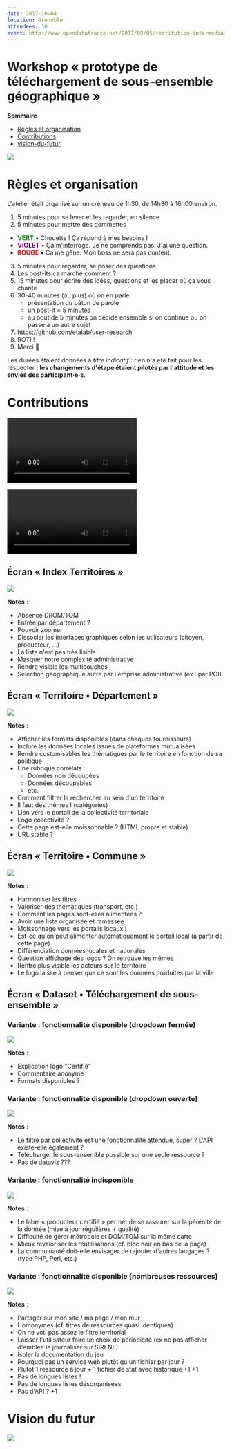 ```yaml
---
date: 2017-10-04
location: Grenoble
attendees: 30
event: http://www.opendatafrance.net/2017/09/05/restitution-intermediaire-publique-opendatalocale-2/
---
```


# Workshop « prototype de téléchargement de sous-ensemble géographique »

**Sommaire**

- [Règles et organisation](#règles-et-organisation)
- [Contributions](#contributions)
- [vision-du-futur](#vision-du-futur)

![](workshop.jpg)

# Règles et organisation

L'atelier était organisé sur un créneau de 1h30, de 14h30 à 16h00 environ.

1. 5 minutes pour se lever et les regarder, en silence
2. 5 minutes pour mettre des gommettes
  - <span style="color:green">**VERT**</span> • Chouette ! Ça répond à mes besoins !
  - <span style="color:purple">**VIOLET**</span> • Ça m'interroge. Je ne comprends pas. J'ai une question.
  - <span style="color:red">**ROUGE**</span> • Ca me gêne. Mon boss ne sera pas content.
3. 5 minutes pour regarder, se poser des questions
4. Les post-its ça marche comment ?
4. 15 minutes pour écrire des idées, questions et les placer où ça vous chante
5. 30-40 minutes (ou plus) où on en parle
	- présentation du bâton de parole
	- un post-it = 5 minutes
	- au bout de 5 minutes on décide ensemble si on continue ou on passe à un autre sujet
6. https://github.com/etalab/user-research
7. ROTI !
8. Merci 🙂

Les durées étaient données à _titre indicatif_ : rien n'a été fait pour les respecter ; **les changements d'étape étaient pilotés par l'attitude et les envies des participant·e·s**.

# Contributions

<video src="note-writing.mp4" controls></video>

<video src="note-writing2.mp4" controls></video>


## Écran « Index Territoires »

![](screen-territories-index.jpg)

**Notes** :

- Absence DROM/TOM
- Entrée par département ?
- Pouvoir zoomer
- Dissocier les interfaces graphiques selon les utilisateurs (citoyen, producteur, …)
- La liste n'est pas très lisible
- Masquer notre complexité administrative
- Rendre visible les multicouches
- Sélection géographique autre par l'emprise administrative (ex : par POI)

## Écran « Territoire • Département »

![](screen-territories-dept.jpg)

**Notes** :

- Afficher les formats disponibles (dans chaques fournisseurs)
- Inclure les données locales issues de plateformes mutualisées
- Rendre customisables les thématiques par le territoire en fonction de sa politique
- Une rubrique corrélats :
  - Données non découpées
  - Données découpables
  - etc.
- Comment filtrer la rechercher au sein d'un territoire
- Il faut des thèmes ! (catégories)
- Lien vers le portail de la collectivité territoriale
- Logo collectivité ?
- Cette page est-elle moissonnable ? (HTML propre et stable)
- URL stable ?


## Écran « Territoire • Commune »

![](screen-territories-town.jpg)

**Notes** :

- Harmoniser les titres
- Valoriser des thématiques (transport, etc.)
- Comment les pages sont-elles alimentées ?
- Avoir une liste organisée et ramassée
- Moissonnage vers les portails locaux !
- Est-ce qu'on peut alimenter automatiquement le portail local (à partir de cette page)
- Différenciation données locales et nationales
- Question affichage des logos ? On retrouve les mêmes
- Rentre plus visible les acteurs sur le territoire
- Le logo laisse à penser que ce sont les données produites par la ville


## Écran « Dataset • Téléchargement de sous-ensemble »


### Variante : fonctionnalité disponible (dropdown fermée)

![](screen-territories-geo.jpg)

**Notes** :

- Explication logo "Certifié"
- Commentaire anonyme
- Formats disponibles ?

### Variante : fonctionnalité disponible (dropdown ouverte)

![](screen-dataset-geo-dropdown.jpg)

**Notes** :

- Le filtre par collectivité est une fonctionnalité attendue, super ? L'API existe-elle également ?
- Télécharger le sous-ensemble possible sur une seule ressource ?
- Pas de dataviz ???

### Variante : fonctionnalité indisponible

![](screen-territories-geo-disabled.jpg)

**Notes** :

- Le label « producteur certifié » permet de se rassurer sur la pérénité de la donnée (mise à jour régulières + qualité)
- Difficulté de gérer métropole et DOM/TOM sur la même carte
- Mieux revaloriser les réutilisations (cf. bloc noir en bas de la page)
- La commuinauté doit-elle envisager de rajouter d'autres langages ? (type PHP, Perl, etc.)

### Variante : fonctionnalité disponible (nombreuses ressources)

![](screen-dataset-sirene.jpg)

**Notes** :

- Partager sur mon site / ma page / mon mur
- Homonymes (cf. titres de ressources quasi identiques)
- On ne voti pas assez le filtre territorial
- Laisser l'utilisateur faire un choix de périodicité (ex ne pas afficher d'emblée le journaliser sur SIRENE)
- Isoler la documentation du jeu
- Pourquoi pas un service web plutôt qu'un fichier par jour ?
- Plutôt 1 ressource à jour + 1 fichier de stat avec historique +1 +1
- Pas de longues listes !
- Pas de longues listes désorganisées
- Pas d'API ? +1

# Vision du futur

![](etalab-posters.jpg)


[data.gouv.fr]: https://www.data.gouv.fr/
